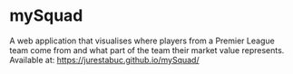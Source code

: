 # mySquad
A web application that visualises where players from a Premier League team come from and what part of the team their market value represents. Available at: https://jurestabuc.github.io/mySquad/
